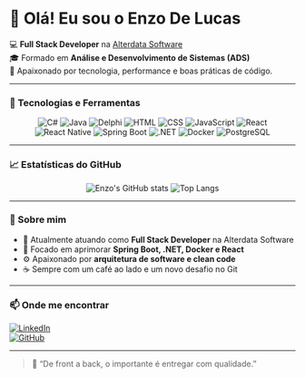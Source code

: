 # 👋 Olá! Eu sou o Enzo De Lucas  

💻 **Full Stack Developer** na [Alterdata Software](https://www.alterdata.com.br)  
🎓 Formado em **Análise e Desenvolvimento de Sistemas (ADS)**  
🚀 Apaixonado por tecnologia, performance e boas práticas de código.  

---

### 🧠 Tecnologias e Ferramentas
<div align="center">

![C#](https://img.shields.io/badge/C%23-239120?style=for-the-badge&logo=c-sharp&logoColor=white)
![Java](https://img.shields.io/badge/Java-ED8B00?style=for-the-badge&logo=openjdk&logoColor=white)
![Delphi](https://img.shields.io/badge/Delphi-E62431?style=for-the-badge&logo=delphi&logoColor=white)
![HTML](https://img.shields.io/badge/HTML5-E34F26?style=for-the-badge&logo=html5&logoColor=white)
![CSS](https://img.shields.io/badge/CSS3-1572B6?style=for-the-badge&logo=css3&logoColor=white)
![JavaScript](https://img.shields.io/badge/JavaScript-F7DF1E?style=for-the-badge&logo=javascript&logoColor=black)
![React](https://img.shields.io/badge/React-20232A?style=for-the-badge&logo=react&logoColor=61DAFB)
![React Native](https://img.shields.io/badge/React_Native-20232A?style=for-the-badge&logo=react&logoColor=61DAFB)
![Spring Boot](https://img.shields.io/badge/Spring_Boot-6DB33F?style=for-the-badge&logo=springboot&logoColor=white)
![.NET](https://img.shields.io/badge/.NET-512BD4?style=for-the-badge&logo=dotnet&logoColor=white)
![Docker](https://img.shields.io/badge/Docker-2496ED?style=for-the-badge&logo=docker&logoColor=white)
![PostgreSQL](https://img.shields.io/badge/PostgreSQL-316192?style=for-the-badge&logo=postgresql&logoColor=white)

</div>

---

### 📈 Estatísticas do GitHub
<div align="center">

![Enzo's GitHub stats](https://github-readme-stats.vercel.app/api?username=enzodelucas&show_icons=true&theme=github_dark&hide_border=true)
![Top Langs](https://github-readme-stats.vercel.app/api/top-langs/?username=enzodelucas&layout=compact&theme=github_dark&hide_border=true)

</div>

---

### 🧩 Sobre mim
- 🔭 Atualmente atuando como **Full Stack Developer** na Alterdata Software  
- 🌱 Focado em aprimorar **Spring Boot, .NET, Docker e React**  
- ⚙️ Apaixonado por **arquitetura de software e clean code**  
- ☕ Sempre com um café ao lado e um novo desafio no Git  

---

### 📫 Onde me encontrar
[![LinkedIn](https://img.shields.io/badge/LinkedIn-0A66C2?style=for-the-badge&logo=linkedin&logoColor=white)](https://www.linkedin.com/in/enzodelucas)  
[![GitHub](https://img.shields.io/badge/GitHub-100000?style=for-the-badge&logo=github&logoColor=white)](https://github.com/enzodelucas)

---

> 💬 “De front a back, o importante é entregar com qualidade.”

